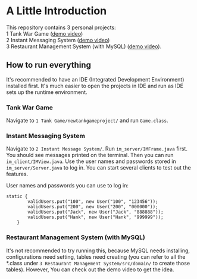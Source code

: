 # A Little Introduction
This repository contains 3 personal projects: <br>
1 Tank War Game ([demo video](https://youtu.be/3K--jC5hLa4))<br>
2 Instant Messaging System ([demo video](https://youtu.be/nJLmUAOUesg))<br>
3 Restaurant Management System (with MySQL) ([demo video](https://youtu.be/WTV84IA8ELE)).<br>

## How to run everything
It's recommended to have an IDE (Integrated Development Environment) installed first. It's much easier to open the projects in IDE and run as IDE sets up the runtime environment.
### Tank War Game
Navigate to `1 Tank Game/newtankgameproject/` and run `Game.class`.
### Instant Messaging System
Navigate to `2 Instant Message System/`. Run `im_server/IMFrame.java` first. You should see messages printed on the terminal. Then you can run `im_client/IMView.java`. Use the user names and passwords stored in `im_server/Server.java` to log in. You can start several clients to test out the features.

User names and passwords you can use to log in:
```
static {
        validUsers.put("100", new User("100", "123456"));
        validUsers.put("200", new User("200", "000000"));
        validUsers.put("Jack", new User("Jack", "888888"));
        validUsers.put("Hank", new User("Hank", "999999"));
    }

```

### Restaurant Management System (with MySQL)
It's not recommended to try running this, because MySQL needs installing, configurations need setting, tables need creating (you can refer to all the *.class under `3 Restaurant Management System/src/domain/` to create those tables). However, You can check out the demo video to get the idea. 
